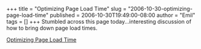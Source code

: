 +++
title = "Optimizing Page Load Time"
slug = "2006-10-30-optimizing-page-load-time"
published = 2006-10-30T19:49:00-08:00
author = "Emil"
tags = []
+++
Stumbled across this page today...interesting discussion of how to bring
down page load times.  
  
[Optimizing Page Load Time](http://www.die.net/musings/page_load_time/)
